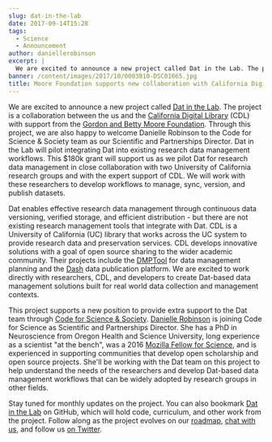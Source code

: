 ```yaml
---
slug: dat-in-the-lab
date: 2017-09-14T15:28
tags:
  - Science
  - Announcement
author: daniellerobinson
excerpt: |
  We are excited to announce a new project called Dat in the Lab. The project is a collaboration between the us and the California Digital Library (CDL) with support from the Gordon and Betty Moore Foundation. 
banner: /content/images/2017/10/0003810-DSC01665.jpg
title: Moore Foundation supports new collaboration with California Digital Library (and a new team member!)
---
```


We are excited to announce a new project called [Dat in the Lab](https://github.com/codeforscience/Dat-in-the-Lab). The project is a collaboration between the us and the [California Digital Library](http://www.cdlib.org/) (CDL) with support from the [Gordon and Betty Moore Foundation](https://www.moore.org/). Through this project, we are also happy to welcome Danielle Robinson to the Code for Science & Society team as our Scientific and Partnerships Director. Dat in the Lab will pilot integrating Dat into existing research data management workflows. This $180k grant will support us as we pilot Dat for research data management in close collaboration with two University of California research groups and with the expert support of CDL. We will work with these researchers to develop workflows to manage, sync, version, and publish datasets.

Dat enables effective research data management through continuous data versioning, verified storage, and efficient distribution - but there are not existing research management tools that integrate with Dat. CDL is a University of California (UC) library that works across the UC system to provide research data and preservation services. CDL develops innovative solutions with a goal of open source sharing to the wider academic community. Their projects include the [DMPTool](http://dmptool.org) for data management planning and the [Dash](https://dash.ucop.edu/stash) data publication platform. We are excited to work directly with researchers, CDL, and developers to create Dat-based data management solutions built for real world data collection and management contexts. 

This project supports a new position to provide extra support to the Dat team through [Code for Science & Society](https://codeforscience.org/). [Danielle Robinson](https://twitter.com/daniellecrobins) is joining Code for Science as Scientific and Partnerships Director. She has a PhD in Neuroscience from Oregon Health and Science University, long experience as a scientist "at the bench", was a 2016 [Mozilla Fellow for Science](https://science.mozilla.org/), and is experienced in supporting communities that develop open scholarship and open source projects. She'll be working with the Dat team on this project to help understand the needs of the researchers and develop Dat-based data management workflows that can be widely adopted by research groups in other fields.  

Stay tuned for monthly updates on the project. You can also bookmark [Dat in the Lab](https://github.com/codeforscience/Dat-in-the-Lab) on GitHub, which will hold code, curriculum, and other work from the project. Follow along as the project evolves on our [roadmap](https://github.com/codeforscience/Dat-in-the-Lab/blob/master/ROADMAP.md), [chat with us](http://chat.datproject.org/), and follow us [on Twitter](https://twitter.com/dat_project). 

